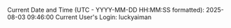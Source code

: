 Current Date and Time (UTC - YYYY-MM-DD HH:MM:SS formatted): 2025-08-03 09:46:00
Current User's Login: luckyaiman
